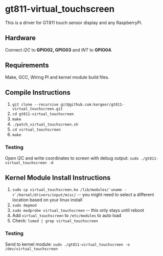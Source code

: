 # gt811-virtual_touchscreen
This is a driver for GT811 touch sensor display and any RaspberryPi.

## Hardware
Connect *I2C* to **GPIO02, GPIO03** and *INT* to **GPIO04**.

## Requirements
Make, GCC, Wiring PI and kernel module build files.

## Compile Instructions
1. `git clone --recursive git@github.com:kargeor/gt811-virtual_touchscreen.git`
1. `cd gt811-virtual_touchscreen`
1. `make`
1. `./patch_virtual_touchscreen.sh`
1. `cd virtual_touchscreen`
1. `make`

### Testing
Open I2C and write coordinates to screen with debug output:
`sudo ./gt811-virtual_touchscreen -d`

## Kernel Module Install Instructions
1. ```sudo cp virtual_touchscreen.ko /lib/modules/`uname -r`/kernel/drivers/input/misc/``` -- you might need to select a different location based on your linux install
1. `sudo depmod`
1. `sudo modprobe virtual_touchscreen` -- this only stays until reboot
1. Add `virtual_touchscreen` to `/etc/modules` to auto load
1. Check: `lsmod | grep virtual_touchscreen`

### Testing
Send to kernel module:
`sudo ./gt811-virtual_touchscreen -o /dev/virtual_touchscreen`

